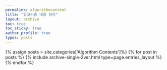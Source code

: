 ```yaml
---
permalink: algorithmcontent
title: "알고리즘 내용 정리"
layout: archive
toc: true
toc_sticky: true
author_profile: true
types: posts
---
```


{% assign posts = site.categories['Algorithm Contents']%}
{% for post in posts %}
  {% include archive-single-2ver.html type=page.entries_layout %}
{% endfor %}